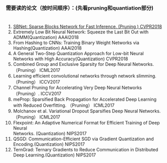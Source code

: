 ### 需要读的论文（按时间顺序）：(先看pruning和quantiation部分) <h1>
1. [SBNet: Sparse Blocks Network for Fast Inference. (Pruning )  CVPR2018](http://www.cs.toronto.edu/~mren/sbnet/papers/paper.pdf)  
2. Extremely Low Bit Neural Network: Squeeze the Last Bit Out with ADMM(Quantization)  AAAI2018  
3. From Hashing to CNNs: Training Binary Weight Networks via Hashing(Quantization) AAAI2018  
4. A General Two-Step Quantization Approach for Low-bit Neural Networks with High Accuracy(Quantization)  CVPR2018  
5. Combined Group and Exclusive Sparsity for Deep Neural Networks. （Pruning） ICML2017  
6. Learning efficient convolutional networks through network slimming.（Pruning）  ICCV2017  
7. Channel Pruning for Accelerating Very Deep Neural Networks（Pruning）.  ICCV2017  
8. meProp: Sparsified Back Propagation for Accelerated Deep Learning with Reduced Overfitting. （Pruning） ICML2017  
9. Molchanov et al. Variational Dropout Sparsifies Deep Neural Networks.（Pruning）  ICML2017  
10. Flexpoint: An Adaptive Numerical Format for Efficient Training of Deep Neural  
Networks. (Quantization)  NIPS2017  
11. QSGD: Communication-Efficient SGD via Gradient Quantization and Encoding.(Quantization)  NIPS2017  
12. TernGrad: Ternary Gradients to Reduce Communication in Distributed Deep Learning.(Quantization)  NIPS2017  

